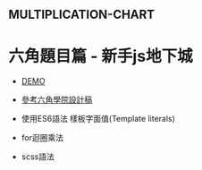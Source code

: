 ## MULTIPLICATION-CHART

 # 六角題目篇 - 新手js地下城
 
  * [DEMO](https://shikai1997.github.io/MULTIPLICATION-CHART/)
 
 * [參考六角學院設計稿](https://xd.adobe.com/spec/256981fc-ef65-4d9b-773c-45d8ef0353c6-5358/screen/50fba855-bde7-4771-b73c-3fd839418cf0/multiplication-chart/)
 * 使用ES6語法 樣板字面值(Template literals)
 * for迴圈乘法
 * scss語法
